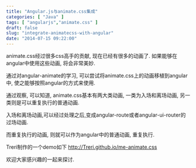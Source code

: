 ```yaml
---
title: "Angular.js与animate.css集成"
categories: [ "Java" ]
tags: [ "angularjs","animate.css" ]
draft: false
slug: "integrate-animatecss-with-angular"
date: "2014-07-15 09:22:00"
---
```


animate.css经过很多css高手的贡献, 现在已经有很多的动画了. 如果能够在angular中使用这些动画, 将会非常美妙.

通过对angular-animate的学习, 可以尝试将animate.css上的动画移植到angular中, 使之能够按照angular的方式来使用.


<!--more-->


通过观察, 可以知道, animate.css基本有两大类动画, 一类为入场和离场动画, 另一类则是可以重复执行的普通动画.

入场和离场动画,可以经过处理之后,变成angular-route或者angular-ui-router的过场动画.

而重复执行的动画, 则就可以作为angular中的普通动画, 重复执行.

Treri制作的一个demo如下 <http://Treri.github.io/me-animate.css>

欢迎大家感兴趣的一起来探讨.